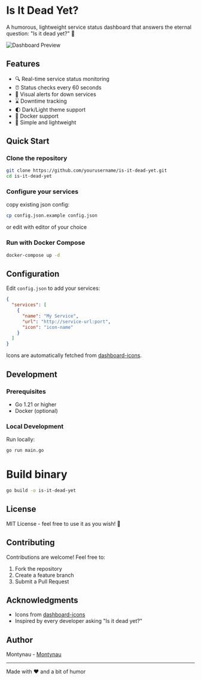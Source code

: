 # Is It Dead Yet?

A humorous, lightweight service status dashboard that answers the eternal question: "Is it dead yet?" 🤔

![Dashboard Preview](preview.png)

## Features

- 🔍 Real-time service status monitoring
- ⏰ Status checks every 60 seconds
- 🚨 Visual alerts for down services
- ⌛ Downtime tracking
- 🌓 Dark/Light theme support
- 🐳 Docker support
- 🎯 Simple and lightweight

## Quick Start

### Clone the repository

```bash
git clone https://github.com/yourusername/is-it-dead-yet.git
cd is-it-dead-yet
```

### Configure your services

copy existing json config:

```bash
cp config.json.example config.json
```

or edit with editor of your choice

### Run with Docker Compose

```bash
docker-compose up -d
```

## Configuration

Edit `config.json` to add your services:

```json
{
  "services": [
    {
      "name": "My Service",
      "url": "http://service-url:port",
      "icon": "icon-name"
    }
  ]
}
```

Icons are automatically fetched from [dashboard-icons](https://github.com/walkxcode/dashboard-icons).

## Development

### Prerequisites

- Go 1.21 or higher
- Docker (optional)

### Local Development

Run locally:

```bash
go run main.go
```

# Build binary

```bash
go build -o is-it-dead-yet
```

## License

MIT License - feel free to use it as you wish! 🎉

## Contributing

Contributions are welcome! Feel free to:

1. Fork the repository
2. Create a feature branch
3. Submit a Pull Request

## Acknowledgments

- Icons from [dashboard-icons](https://github.com/walkxcode/dashboard-icons)
- Inspired by every developer asking "Is it dead yet?"

## Author

Montynau - [Montynau](https://github.com/montynau)

---

Made with ❤️ and a bit of humor
